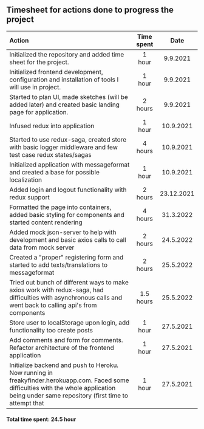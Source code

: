 ## Timesheet for actions done to progress the project

| Action                                                                                                     | Time spent |    Date    |
| :--------------------------------------------------------------------------------------------------------- | :--------: | :--------: |
| Initialized the repository and added time sheet for the project.                                           |   1 hour   |  9.9.2021  |
| Initialized frontend development, configuration and installation of tools I will use in project.           |   1 hour   |  9.9.2021  |
| Started to plan UI, made sketches (will be added later) and created basic landing page for application.    |  2 hours   |  9.9.2021  |
| Infused redux into application                                                                             |   1 hour   | 10.9.2021  |
| Started to use redux-saga, created store with basic logger middleware and few test case redux states/sagas |  4 hours   | 10.9.2021  |
| Initialized application with messageformat and created a base for possible localization                    |   1 hour   | 10.9.2021  |
| Added login and logout functionality with redux support                                                    |  2 hours   | 23.12.2021 |
| Formatted the page into containers, added basic styling for components and started content rendering       |  4 hours   | 31.3.2022  |
| Added mock json-server to help with development and basic axios calls to call data from mock server        |  2 hours   | 24.5.2022  |
| Created a "proper" registering form and started to add texts/translations to messageformat                 |  2 hours   | 25.5.2022  |
| Tried out bunch of different ways to make axios work with redux-saga, had difficulties with asynchronous calls and went back to calling api's from components |  1.5 hours | 25.5.2022  |
|Store user to localStorage upon login, add functionality too create posts                                   |   1 hour   | 27.5.2021  |
|Add comments and form for comments. Refactor architecture of the frontend application                       |   1 hour   | 27.5.2021  |
|Initialize backend and push to Heroku. Now running in freakyfinder.herokuapp.com. Faced some difficulties with the whole application being under same repository (first time to attempt that |   1 hour   | 27.5.2021  |

#### Total time spent: 24.5 hour
